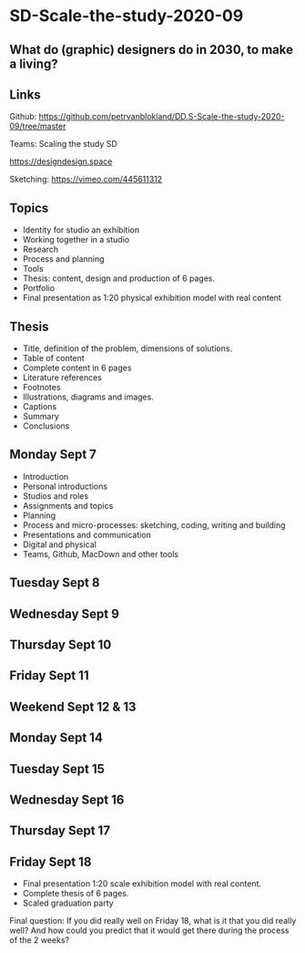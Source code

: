# SD-Scale-the-study-2020-09

## What do (graphic) designers do in 2030, to make a living?

## Links

Github: https://github.com/petrvanblokland/DD.S-Scale-the-study-2020-09/tree/master

Teams: Scaling the study SD

https://designdesign.space

Sketching: https://vimeo.com/445611312


## Topics

* Identity for studio an exhibition
* Working together in a studio
* Research
* Process and planning
* Tools
* Thesis: content, design and production of 6 pages.
* Portfolio
* Final presentation as 1:20 physical exhibition model with real content

## Thesis

* Title, definition of the problem, dimensions of solutions.
* Table of content
* Complete content in 6 pages
* Literature references
* Footnotes
* Illustrations, diagrams and images.
* Captions
* Summary
* Conclusions

## Monday Sept 7

* Introduction
* Personal introductions
* Studios and roles
* Assignments and topics
* Planning
* Process and micro-processes: sketching, coding, writing and building
* Presentations and communication
* Digital and physical
* Teams, Github, MacDown and other tools

## Tuesday Sept 8

## Wednesday Sept 9

## Thursday Sept 10

## Friday Sept 11

## Weekend Sept 12 & 13

## Monday Sept 14

## Tuesday Sept 15

## Wednesday Sept 16

## Thursday Sept 17

## Friday Sept 18

* Final presentation 1:20 scale exhibition model with real content.
* Complete thesis of 6 pages.
* Scaled graduation party

Final question: If you did really well on Friday 18, what is it that you did really well? And how could you predict that it would get there during the process of the 2 weeks?
